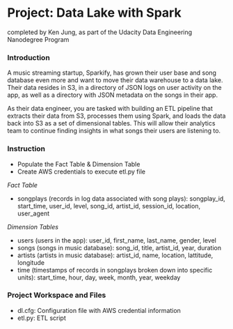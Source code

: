 # Project: Data Lake with Spark
completed by Ken Jung, as part of the Udacity Data Engineering Nanodegree Program


### Introduction
A music streaming startup, Sparkify, has grown their user base and song database even more and want to move their data warehouse to a data lake. Their data resides in S3, in a directory of JSON logs on user activity on the app, as well as a directory with JSON metadata on the songs in their app.

As their data engineer, you are tasked with building an ETL pipeline that extracts their data from S3, processes them using Spark, and loads the data back into S3 as a set of dimensional tables. This will allow their analytics team to continue finding insights in what songs their users are listening to.


### Instruction
- Populate the Fact Table & Dimension Table
- Create AWS credentials to execute etl.py file

*Fact Table*
- songplays (records in log data associated with song plays): songplay_id, start_time, user_id, level, song_id, artist_id, session_id, location, user_agent

*Dimension Tables*
- users (users in the app): user_id, first_name, last_name, gender, level
- songs (songs in music database): song_id, title, artist_id, year, duration
- artists (artists in music database): artist_id, name, location, lattitude, longitude
- time (timestamps of records in songplays broken down into specific units): start_time, hour, day, week, month, year, weekday


### Project Workspace and Files
- dl.cfg: Configuration file with AWS credential information
- etl.py: ETL script